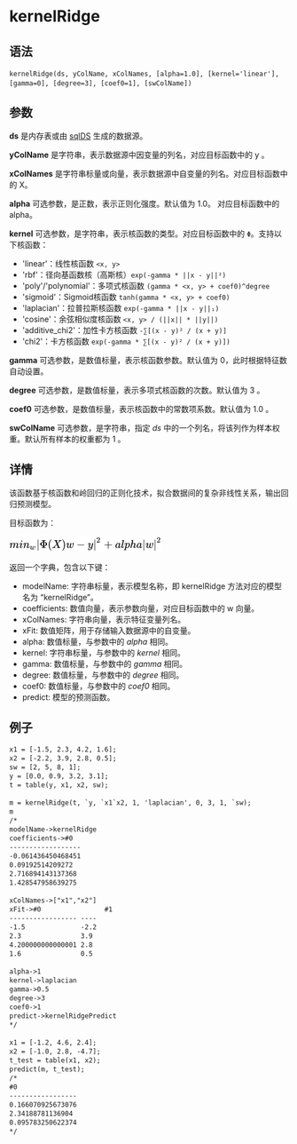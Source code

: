 # kernelRidge

## 语法

`kernelRidge(ds, yColName, xColNames, [alpha=1.0], [kernel='linear'],
[gamma=0], [degree=3], [coef0=1], [swColName])`

## 参数

**ds** 是内存表或由 [sqlDS](../s/sqlDS.html) 生成的数据源。

**yColName** 是字符串，表示数据源中因变量的列名，对应目标函数中的 y 。

**xColNames** 是字符串标量或向量，表示数据源中自变量的列名。对应目标函数中的 X。

**alpha** 可选参数，是正数，表示正则化强度。默认值为 1.0。 对应目标函数中的 alpha。

**kernel** 可选参数，是字符串，表示核函数的类型。对应目标函数中的 `Φ`。支持以下核函数：

* 'linear'：线性核函数 `<x, y>`
* 'rbf'：径向基函数核（高斯核）`exp(-gamma * ||x - y||²)`
* 'poly'/'polynomial'：多项式核函数 `(gamma * <x, y> +
  coef0)^degree`
* 'sigmoid'：Sigmoid核函数 `tanh(gamma * <x, y> + coef0)`
* 'laplacian'：拉普拉斯核函数 `exp(-gamma * ||x - y||₁)`
* 'cosine'：余弦相似度核函数 `<x, y> / (||x|| * ||y||)`
* 'additive\_chi2'：加性卡方核函数 `-∑[(x - y)² / (x + y)]`
* 'chi2'：卡方核函数 `exp(-gamma * ∑[(x - y)² / (x + y)])`

**gamma** 可选参数，是数值标量，表示核函数参数。默认值为 0，此时根据特征数自动设置。

**degree** 可选参数，是数值标量，表示多项式核函数的次数。默认值为 3 。

**coef0** 可选参数，是数值标量，表示核函数中的常数项系数。默认值为 1.0 。

**swColName** 可选参数，是字符串，指定 *ds* 中的一个列名，将该列作为样本权重。默认所有样本的权重都为 1 。

## 详情

该函数基于核函数和岭回归的正则化技术，拟合数据间的复杂非线性关系，输出回归预测模型。

目标函数为：

![](../images/kernelRidge.png)

返回一个字典，包含以下键：

* modelName: 字符串标量，表示模型名称，即 kernelRidge 方法对应的模型名为 “kernelRidge”。
* coefficients: 数值向量，表示参数向量，对应目标函数中的 w 向量。
* xColNames: 字符串向量，表示特征变量列名。
* xFit: 数值矩阵，用于存储输入数据源中的自变量。
* alpha: 数值标量，与参数中的 *alpha* 相同。
* kernel: 字符串标量，与参数中的 *kernel* 相同。
* gamma: 数值标量，与参数中的 *gamma* 相同。
* degree: 数值标量，与参数中的 *degree* 相同。
* coef0: 数值标量，与参数中的 *coef0* 相同。
* predict: 模型的预测函数。

## 例子

```
x1 = [-1.5, 2.3, 4.2, 1.6];
x2 = [-2.2, 3.9, 2.8, 0.5];
sw = [2, 5, 8, 1];
y = [0.0, 0.9, 3.2, 3.1];
t = table(y, x1, x2, sw);

m = kernelRidge(t, `y, `x1`x2, 1, 'laplacian', 0, 3, 1, `sw);
m
/*
modelName->kernelRidge
coefficients->#0
------------------
-0.061436450468451
0.09192514209272
2.716894143137368
1.428547958639275

xColNames->["x1","x2"]
xFit->#0                #1
----------------- ----
-1.5              -2.2
2.3               3.9
4.200000000000001 2.8
1.6               0.5

alpha->1
kernel->laplacian
gamma->0.5
degree->3
coef0->1
predict->kernelRidgePredict
*/

x1 = [-1.2, 4.6, 2.4];
x2 = [-1.0, 2.8, -4.7];
t_test = table(x1, x2);
predict(m, t_test);
/*
#0
-----------------
0.166070925673076
2.34188781136904
0.095783250622374
*/

```

